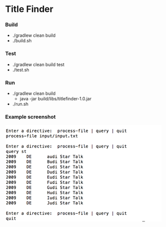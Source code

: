 # Title Finder

### Build
- ./gradlew clean build
- ./build.sh

### Test
- ./gradlew clean build test
- ./test.sh

### Run
- ./gradlew clean build
  - java -jar build/libs/titlefinder-1.0.jar
- ./run.sh

### Example screenshot
![Sample screenshot](https://github.com/arjunmukherjee/titlefinder/blob/master/images/output.png)

